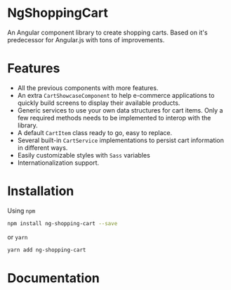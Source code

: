 # NgShoppingCart

An Angular component library to create shopping carts. Based on it's predecessor for Angular.js with tons of improvements. 

# Features

- All the previous components with more features.
- An extra `CartShowcaseComponent` to help e-commerce applications to quickly build screens to display their available products.
- Generic services to use your own data structures for cart items. Only a few required methods needs to be implemented to interop with the library.
- A default `CartItem` class ready to go, easy to replace.
- Several built-in `CartService` implementations to persist cart information in different ways.
- Easily customizable styles with `Sass` variables
- Internationalization support.

# Installation

Using `npm`

```bash
npm install ng-shopping-cart --save
```

or `yarn`

```bash
yarn add ng-shopping-cart
```


# Documentation


